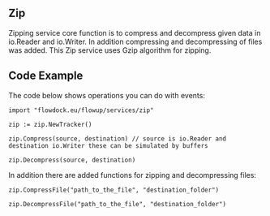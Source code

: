## Zip

Zipping service core function is to compress and decompress given data in io.Reader and io.Writer. In addition compressing and decompressing of files was added.
This Zip service uses Gzip algorithm for zipping.

## Code Example

The code below shows operations you can do with events:

    import "flowdock.eu/flowup/services/zip"

    zip := zip.NewTracker()

    zip.Compress(source, destination) // source is io.Reader and destination io.Writer these can be simulated by buffers
    
    zip.Decompress(source, destination)

In addition there are added functions for zipping and decompressing files:

    zip.CompressFile("path_to_the_file", "destination_folder")
    
    zip.DecompressFile("path_to_the_file", "destination_folder")
